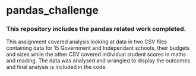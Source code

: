 # pandas_challenge
### This repository includes the pandas related work completed.
This assignment covered analysis looking at data in two CSV files containing data for 15 Government and Independant schools, their budgets and sizes while the other CSV covered individual student scores in maths and reading. The data was analysed and wrangled to display the outcomes and final analysis is included in the code.

